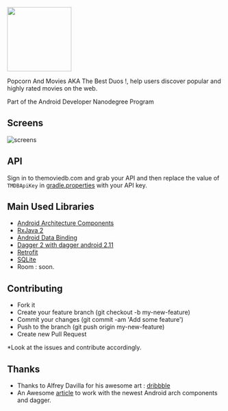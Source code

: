 <img src="https://github.com/alouanemed/PopMovis/blob/master/ART/web_icon.png" height="150">

 Popcorn And Movies AKA The Best Duos !, help users discover popular and highly rated movies on the web.

Part of the Android Developer Nanodegree Program

## Screens

![screens]


## API
Sign in to themoviedb.com and grab your API and then replace the value of `TMDBApiKey` in [gradle.properties][api-path] with your API key.


## Main Used Libraries
* [Android Architecture Components][arch]
* [RxJava 2][rxjava2]
* [Android Data Binding][data-binding]
* [Dagger 2 with dagger android 2.11][dagger2]
* [Retrofit][retrofit]
* [SQLite][sqlite] 
* Room : soon.

## Contributing

* Fork it
* Create your feature branch (git checkout -b my-new-feature)
* Commit your changes (git commit -am 'Add some feature')
* Push to the branch (git push origin my-new-feature)
* Create new Pull Request

*Look at the issues and contribute accordingly.

## Thanks
* Thanks to Alfrey Davilla for his awesome art : [dribbble][dribble-link]
* An Awesome [article][proandroiddevlink] to work with the newest Android arch components and dagger.

[arch]: https://developer.android.com/arch
[data-binding]: https://developer.android.com/topic/libraries/data-binding/index.html
[espresso]: https://google.github.io/android-testing-support-library/docs/espresso/
[dagger2]: https://google.github.io/dagger
[retrofit]: http://square.github.io/retrofit
[sqlite]: https://developer.android.com/training/basics/data-storage/databases.html
[rxjava2]: https://github.com/ReactiveX/RxJava

[api-path]: https://github.com/alouanemed/PopMovis/blob/master/gradle.properties
[screens]: https://github.com/alouanemed/PopMovis/blob/master/ART/popmovies-screenshot.png
[dribble-link]: https://dribbble.com/shots/3511043-Movie-Time
[proandroiddevlink]: https://proandroiddev.com/modern-android-development-with-kotlin-september-2017-part-2-17444fcdbe86
